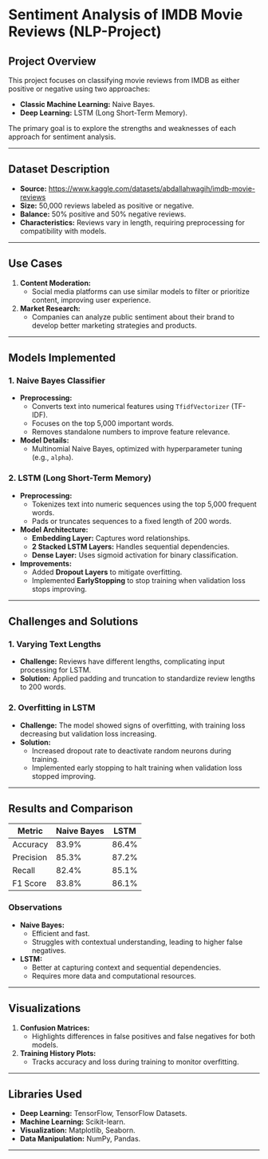 # Sentiment Analysis of IMDB Movie Reviews (NLP-Project)

## Project Overview
This project focuses on classifying movie reviews from IMDB as either positive or negative using two approaches:
- **Classic Machine Learning:** Naive Bayes.
- **Deep Learning:** LSTM (Long Short-Term Memory).

The primary goal is to explore the strengths and weaknesses of each approach for sentiment analysis.

---

## Dataset Description
- **Source:** https://www.kaggle.com/datasets/abdallahwagih/imdb-movie-reviews
- **Size:** 50,000 reviews labeled as positive or negative.
- **Balance:** 50% positive and 50% negative reviews.
- **Characteristics:** Reviews vary in length, requiring preprocessing for compatibility with models.

---

## Use Cases
1. **Content Moderation:** 
   - Social media platforms can use similar models to filter or prioritize content, improving user experience.
2. **Market Research:** 
   - Companies can analyze public sentiment about their brand to develop better marketing strategies and products.

---

## Models Implemented

### 1. Naive Bayes Classifier
- **Preprocessing:**
  - Converts text into numerical features using `TfidfVectorizer` (TF-IDF).
  - Focuses on the top 5,000 important words.
  - Removes standalone numbers to improve feature relevance.
- **Model Details:**
  - Multinomial Naive Bayes, optimized with hyperparameter tuning (e.g., `alpha`).

### 2. LSTM (Long Short-Term Memory)
- **Preprocessing:**
  - Tokenizes text into numeric sequences using the top 5,000 frequent words.
  - Pads or truncates sequences to a fixed length of 200 words.
- **Model Architecture:**
  - **Embedding Layer:** Captures word relationships.
  - **2 Stacked LSTM Layers:** Handles sequential dependencies.
  - **Dense Layer:** Uses sigmoid activation for binary classification.
- **Improvements:**
  - Added **Dropout Layers** to mitigate overfitting.
  - Implemented **EarlyStopping** to stop training when validation loss stops improving.

---

## Challenges and Solutions

### 1. Varying Text Lengths
- **Challenge:** Reviews have different lengths, complicating input processing for LSTM.
- **Solution:** Applied padding and truncation to standardize review lengths to 200 words.

### 2. Overfitting in LSTM
- **Challenge:** The model showed signs of overfitting, with training loss decreasing but validation loss increasing.
- **Solution:**
  - Increased dropout rate to deactivate random neurons during training.
  - Implemented early stopping to halt training when validation loss stopped improving.

---

## Results and Comparison

| Metric      | Naive Bayes | LSTM   |
|-------------|-------------|--------|
| Accuracy    | 83.9%       | 86.4%  |
| Precision   | 85.3%       | 87.2%  |
| Recall      | 82.4%       | 85.1%  |
| F1 Score    | 83.8%       | 86.1%  |

### Observations
- **Naive Bayes:**
  - Efficient and fast.
  - Struggles with contextual understanding, leading to higher false negatives.
- **LSTM:**
  - Better at capturing context and sequential dependencies.
  - Requires more data and computational resources.

---

## Visualizations
1. **Confusion Matrices:**
   - Highlights differences in false positives and false negatives for both models.
2. **Training History Plots:**
   - Tracks accuracy and loss during training to monitor overfitting.

---

## Libraries Used
- **Deep Learning:** TensorFlow, TensorFlow Datasets.
- **Machine Learning:** Scikit-learn.
- **Visualization:** Matplotlib, Seaborn.
- **Data Manipulation:** NumPy, Pandas.

---
